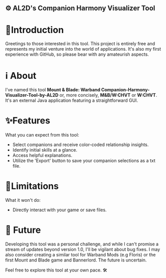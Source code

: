 ## ⚙️ AL2D's Companion Harmony Visualizer Tool

# 🌟Introduction

Greetings to those interested in this tool. This project is entirely free and represents my initial venture into the world of applications. It's also my first experience with GitHub, so please bear with any amateurish aspects.

# ℹ️ About

I've named this tool **Mount & Blade: Warband Companion-Harmony-Visualizer-Tool-by-AL2D** or, more concisely, **M&B/W:CHVT** or **W:CHVT**. It's an external Java application featuring a straightforward GUI.

# ✨Features

What you can expect from this tool:

- Select companions and receive color-coded relationship insights.
- Identify initial skills at a glance.
- Access helpful explanations.
- Utilize the 'Export' button to save your companion selections as a txt file.

# 🚫Limitations

What it won't do:

- Directly interact with your game or save files.

# 🔮 Future

Developing this tool was a personal challenge, and while I can't promise a stream of updates beyond version 1.0, I'll be vigilant about bug fixes. I may also consider creating a similar tool for Warband Mods (e.g Floris) or the first Mount and Blade game and Bannerlord. The future is uncertain.

Feel free to explore this tool at your own pace. 🛠️
